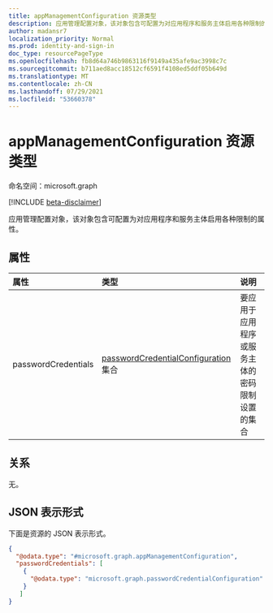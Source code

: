 ```yaml
---
title: appManagementConfiguration 资源类型
description: 应用管理配置对象，该对象包含可配置为对应用程序和服务主体启用各种限制的属性。
author: madansr7
localization_priority: Normal
ms.prod: identity-and-sign-in
doc_type: resourcePageType
ms.openlocfilehash: fb8d64a746b9863116f9149a435afe9ac3998c7c
ms.sourcegitcommit: b711aed8acc18512cf6591f4108ed5ddf05b649d
ms.translationtype: MT
ms.contentlocale: zh-CN
ms.lasthandoff: 07/29/2021
ms.locfileid: "53660378"
---
```

# <a name="appmanagementconfiguration-resource-type"></a>appManagementConfiguration 资源类型

命名空间：microsoft.graph

[!INCLUDE [beta-disclaimer](../../includes/beta-disclaimer.md)]

应用管理配置对象，该对象包含可配置为对应用程序和服务主体启用各种限制的属性。

## <a name="properties"></a>属性

| 属性            | 类型                                                                  | 说明                                                                                       |
| :------------------ | :-------------------------------------------------------------------- | :------------------------------------------------------------------------------------------------ |
| passwordCredentials | [passwordCredentialConfiguration](passwordCredentialConfiguration.md) 集合 | 要应用于应用程序或服务主体的密码限制设置的集合 |

## <a name="relationships"></a>关系

无。

## <a name="json-representation"></a>JSON 表示形式

下面是资源的 JSON 表示形式。

<!-- {
  "blockType": "resource",
  "@odata.type": "microsoft.graph.appManagementConfiguration"
}
-->

```json
{
  "@odata.type": "#microsoft.graph.appManagementConfiguration",
  "passwordCredentials": [
    {
      "@odata.type": "microsoft.graph.passwordCredentialConfiguration"
    }
   ]
}
```
